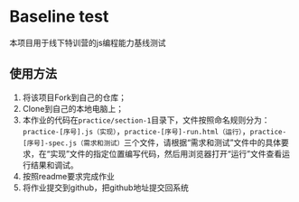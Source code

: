 # Baseline test

本项目用于线下特训营的js编程能力基线测试

## 使用方法

1. 将该项目Fork到自己的仓库；
2. Clone到自己的本地电脑上；
3. 本作业的代码在``practice/section-1``目录下，文件按照命名规则分为：``practice-[序号].js（实现）``，``practice-[序号]-run.html（运行）``，``practice-[序号]-spec.js（需求和测试）``三个文件，请根据“需求和测试”文件中的具体要求，在“实现”文件的指定位置编写代码，然后用浏览器打开“运行”文件查看运行结果和调试。
4. 按照readme要求完成作业
5. 将作业提交到github，把github地址提交回系统


